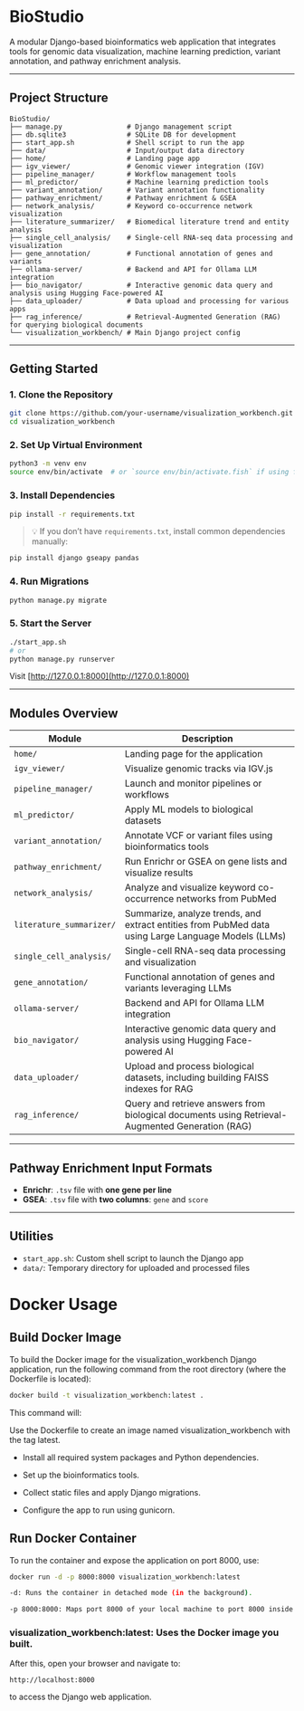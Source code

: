 # BioStudio

A modular Django-based bioinformatics web application that integrates tools for genomic data visualization, machine learning prediction, variant annotation, and pathway enrichment analysis.

---

## Project Structure

```
BioStudio/
├── manage.py                # Django management script
├── db.sqlite3               # SQLite DB for development
├── start_app.sh             # Shell script to run the app
├── data/                    # Input/output data directory
├── home/                    # Landing page app
├── igv_viewer/              # Genomic viewer integration (IGV)
├── pipeline_manager/        # Workflow management tools
├── ml_predictor/            # Machine learning prediction tools
├── variant_annotation/      # Variant annotation functionality
├── pathway_enrichment/      # Pathway enrichment & GSEA
├── network_analysis/        # Keyword co-occurrence network visualization
├── literature_summarizer/   # Biomedical literature trend and entity analysis
├── single_cell_analysis/    # Single-cell RNA-seq data processing and visualization
├── gene_annotation/         # Functional annotation of genes and variants
├── ollama-server/           # Backend and API for Ollama LLM integration
├── bio_navigator/           # Interactive genomic data query and analysis using Hugging Face-powered AI
├── data_uploader/           # Data upload and processing for various apps
├── rag_inference/           # Retrieval-Augmented Generation (RAG) for querying biological documents
└── visualization_workbench/ # Main Django project config
```

---

## Getting Started

### 1. Clone the Repository

```bash
git clone https://github.com/your-username/visualization_workbench.git
cd visualization_workbench
```

### 2. Set Up Virtual Environment

```bash
python3 -m venv env
source env/bin/activate  # or `source env/bin/activate.fish` if using fish shell
```

### 3. Install Dependencies

```bash
pip install -r requirements.txt
```

> 💡 If you don’t have `requirements.txt`, install common dependencies manually:

```bash
pip install django gseapy pandas
```

### 4. Run Migrations

```bash
python manage.py migrate
```

### 5. Start the Server

```bash
./start_app.sh
# or
python manage.py runserver
```

Visit [http://127.0.0.1:8000](http://127.0.0.1:8000)

---

## Modules Overview

| Module                 | Description                                                                 |
|------------------------|-----------------------------------------------------------------------------|
| `home/`                | Landing page for the application                                            |
| `igv_viewer/`          | Visualize genomic tracks via IGV.js                                        |
| `pipeline_manager/`    | Launch and monitor pipelines or workflows                                  |
| `ml_predictor/`        | Apply ML models to biological datasets                                     |
| `variant_annotation/`  | Annotate VCF or variant files using bioinformatics tools                  |
| `pathway_enrichment/`  | Run Enrichr or GSEA on gene lists and visualize results                   |
| `network_analysis/`    | Analyze and visualize keyword co-occurrence networks from PubMed           |
| `literature_summarizer/` | Summarize, analyze trends, and extract entities from PubMed data using Large Language Models (LLMs) |
| `single_cell_analysis/` | Single-cell RNA-seq data processing and visualization                     |
| `gene_annotation/`     | Functional annotation of genes and variants leveraging LLMs               |
| `ollama-server/`       | Backend and API for Ollama LLM integration                                |
| `bio_navigator/`       | Interactive genomic data query and analysis using Hugging Face-powered AI |
| `data_uploader/`       | Upload and process biological datasets, including building FAISS indexes for RAG |
| `rag_inference/`       | Query and retrieve answers from biological documents using Retrieval-Augmented Generation (RAG) |

---

## Pathway Enrichment Input Formats

- **Enrichr**: `.tsv` file with **one gene per line**
- **GSEA**: `.tsv` file with **two columns**: `gene` and `score`

---

## Utilities

- `start_app.sh`: Custom shell script to launch the Django app
- `data/`: Temporary directory for uploaded and processed files


# Docker Usage

## Build Docker Image

To build the Docker image for the visualization_workbench Django application, run the following command from the root directory (where the Dockerfile is located):

```bash
docker build -t visualization_workbench:latest .
```

This command will:

Use the Dockerfile to create an image named visualization_workbench with the tag latest.

- Install all required system packages and Python dependencies.

- Set up the bioinformatics tools.

- Collect static files and apply Django migrations.

- Configure the app to run using gunicorn.

## Run Docker Container
To run the container and expose the application on port 8000, use:

```bash
docker run -d -p 8000:8000 visualization_workbench:latest

-d: Runs the container in detached mode (in the background).

-p 8000:8000: Maps port 8000 of your local machine to port 8000 inside the container (the Django default port).

```
### visualization_workbench:latest: Uses the Docker image you built.

After this, open your browser and navigate to:

```
http://localhost:8000
```

to access the Django web application.

